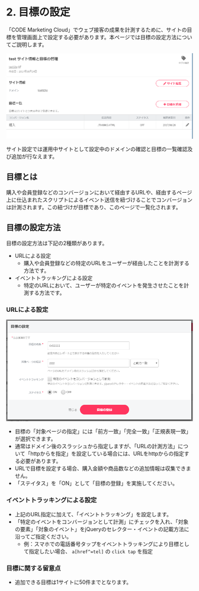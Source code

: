 # 2. 目標の設定

「CODE Marketing Cloud」でウェブ接客の成果を計測するために、サイトの目標を管理画面上で設定する必要があります。本ページでは目標の設定方法についてご説明します。

![画像](/ja/images/site-setting.PNG)

サイト設定では運用中サイトとして設定中のドメインの確認と目標の一覧確認及び追加が行なえます。

## 目標とは

購入や会員登録などのコンバージョンにおいて経由するURLや、経由するページ上に仕込まれたスクリプトによるイベント送信を紐づけることでコンバージョンは計測されます。この紐づけが目標であり、このページで一覧化されます。

## 目標の設定方法

目標の設定方法は下記の2種類があります。

- URLによる設定
  - 購入や会員登録などの特定のURLをユーザーが経由したことを計測する方法です。
- イベントトラッキングによる設定
  - 特定のURLにおいて、ユーザーが特定のイベントを発生させたことを計測する方法です。

### URLによる設定

![画像](/ja/images/add-goal.PNG)

- 目標の「対象ページの指定」には「前方一致」「完全一致」「正規表現一致」が選択できます。
- 通常はドメイン後のスラッシュから指定しますが、「URLの計測方法」について「httpからを指定」を設定している場合には、URLをhttpからの指定する必要があります。
- URLで目標を設定する場合、購入金額や商品数などの追加情報は収集できません。
- 「ステイタス」を「ON」として「目標の登録」を実施してください。

### イベントトラッキングによる設定

- 上記のURL指定に加えて、「イベントトラッキング」を設定します。
- 「特定のイベントをコンバージョンとして計測」にチェックを入れ、「対象の要素」「対象のイベント」をjQueryのセレクター・イベントの記載方法に沿ってご指定ください。
  - 例：スマホでの電話番号タップをイベントトラッキングにより目標として指定したい場合、 ``a[href^=tel]`` の ``click tap`` を指定

<!--
### イベント送信で目標を設定する

コンバージョンが発生するページにコンバージョンの内容を「CODE Marketing Cloud」に送信するタグスニペットを設置することでコンバージョンを測定できるようになります。詳細は [code.jsライブラリについて](/ja/js-sdk/)を参照ください。
-->

### 目標に関する留意点

- 追加できる目標は1サイトに50件までとなります。
